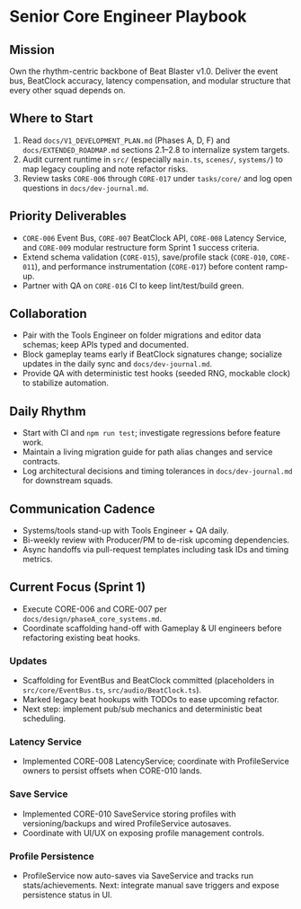 # Senior Core Engineer Playbook

## Mission
Own the rhythm-centric backbone of Beat Blaster v1.0. Deliver the event bus, BeatClock accuracy, latency compensation, and modular structure that every other squad depends on.

## Where to Start
1. Read `docs/V1_DEVELOPMENT_PLAN.md` (Phases A, D, F) and `docs/EXTENDED_ROADMAP.md` sections 2.1–2.8 to internalize system targets.
2. Audit current runtime in `src/` (especially `main.ts`, `scenes/`, `systems/`) to map legacy coupling and note refactor risks.
3. Review tasks `CORE-006` through `CORE-017` under `tasks/core/` and log open questions in `docs/dev-journal.md`.

## Priority Deliverables
- `CORE-006` Event Bus, `CORE-007` BeatClock API, `CORE-008` Latency Service, and `CORE-009` modular restructure form Sprint 1 success criteria.
- Extend schema validation (`CORE-015`), save/profile stack (`CORE-010`, `CORE-011`), and performance instrumentation (`CORE-017`) before content ramp-up.
- Partner with QA on `CORE-016` CI to keep lint/test/build green.

## Collaboration
- Pair with the Tools Engineer on folder migrations and editor data schemas; keep APIs typed and documented.
- Block gameplay teams early if BeatClock signatures change; socialize updates in the daily sync and `docs/dev-journal.md`.
- Provide QA with deterministic test hooks (seeded RNG, mockable clock) to stabilize automation.

## Daily Rhythm
- Start with CI and `npm run test`; investigate regressions before feature work.
- Maintain a living migration guide for path alias changes and service contracts.
- Log architectural decisions and timing tolerances in `docs/dev-journal.md` for downstream squads.

## Communication Cadence
- Systems/tools stand-up with Tools Engineer + QA daily.
- Bi-weekly review with Producer/PM to de-risk upcoming dependencies.
- Async handoffs via pull-request templates including task IDs and timing metrics.

## Current Focus (Sprint 1)
- Execute CORE-006 and CORE-007 per `docs/design/phaseA_core_systems.md`.
- Coordinate scaffolding hand-off with Gameplay & UI engineers before refactoring existing beat hooks.

### Updates
- Scaffolding for EventBus and BeatClock committed (placeholders in `src/core/EventBus.ts`, `src/audio/BeatClock.ts`).
- Marked legacy beat hookups with TODOs to ease upcoming refactor.
- Next step: implement pub/sub mechanics and deterministic beat scheduling.

### Latency Service
- Implemented CORE-008 LatencyService; coordinate with ProfileService owners to persist offsets when CORE-010 lands.

### Save Service
- Implemented CORE-010 SaveService storing profiles with versioning/backups and wired ProfileService autosaves.
- Coordinate with UI/UX on exposing profile management controls.

### Profile Persistence
- ProfileService now auto-saves via SaveService and tracks run stats/achievements. Next: integrate manual save triggers and expose persistence status in UI.
